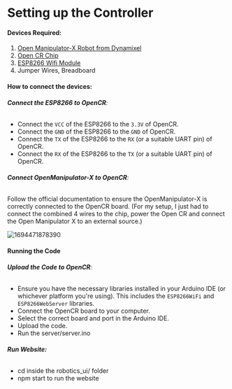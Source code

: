 # Setting up the Controller

#### Devices Required:

1. [Open Manipulator-X Robot from Dynamixel ](https://emanual.robotis.com/docs/en/platform/openmanipulator_x/overview/)
2. [Open CR Chip](https://emanual.robotis.com/docs/en/parts/controller/opencr10/)
3. [ESP8266 Wifi Module](https://www.sparkfun.com/products/17146)
4. Jumper Wires, Breadboard

#### How to connect the devices:

###### **Connect the ESP8266 to OpenCR**:

* Connect the `VCC` of the ESP8266 to the `3.3V` of OpenCR.
* Connect the `GND` of the ESP8266 to the `GND` of OpenCR.
* Connect the `TX` of the ESP8266 to the `RX` (or a suitable UART pin) of OpenCR.
* Connect the `RX` of the ESP8266 to the `TX` (or a suitable UART pin) of OpenCR.

###### **Connect OpenManipulator-X to OpenCR**:

Follow the official documentation to ensure the OpenManipulator-X is correctly connected to the OpenCR board. (For my setup, I just had to connect the combined 4 wires to the chip, power the Open CR and connect the Open Manipulator X to an external source.)

![1694471878390](image/README/1694471878390.png "Open CR to Open ManipulatorX Connection")

#### Running the Code

###### **Upload the Code to OpenCR**:

* Ensure you have the necessary libraries installed in your Arduino IDE (or whichever platform you're using). This includes the `ESP8266WiFi` and `ESP8266WebServer` libraries.
* Connect the OpenCR board to your computer.
* Select the correct board and port in the Arduino IDE.
* Upload the code.
* Run the server/server.ino

###### **Run Website:**

* cd inside the robotics_ui/ folder
* npm start to run the website
